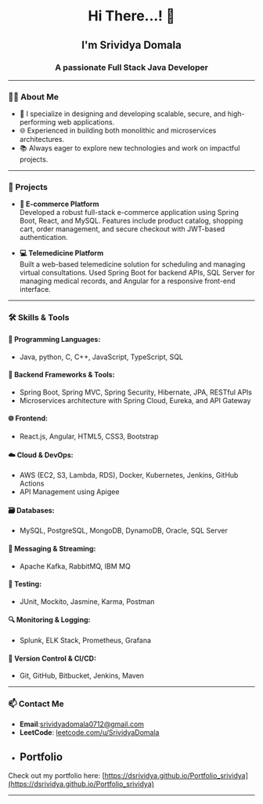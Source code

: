 <h1 align="center">Hi There...! 👋</h1>
<h2 align="center">I'm Srividya Domala</h2>
<h3 align="center">A passionate Full Stack Java Developer</h3>

---

### 👩‍💻 About Me

- 🔧 I specialize in designing and developing scalable, secure, and high-performing web applications.
- 🌐 Experienced in building both monolithic and microservices architectures.
- 📚 Always eager to explore new technologies and work on impactful projects.

---

### 🚀 Projects

- **🛒 E-commerce Platform**  
  Developed a robust full-stack e-commerce application using Spring Boot, React, and MySQL. Features include product catalog, shopping cart, order management, and secure checkout with JWT-based authentication.

- **💻 Telemedicine Platform**  
  Built a web-based telemedicine solution for scheduling and managing virtual consultations. Used Spring Boot for backend APIs, SQL Server for managing medical records, and Angular for a responsive front-end interface.

---

### 🛠️ Skills & Tools

#### 🧩 Programming Languages:
- Java, python, C, C++, JavaScript, TypeScript, SQL

#### 🎯 Backend Frameworks & Tools:
- Spring Boot, Spring MVC, Spring Security, Hibernate, JPA, RESTful APIs
- Microservices architecture with Spring Cloud, Eureka, and API Gateway

#### 🌐 Frontend:
- React.js, Angular, HTML5, CSS3, Bootstrap

#### ☁️ Cloud & DevOps:
- AWS (EC2, S3, Lambda, RDS), Docker, Kubernetes, Jenkins, GitHub Actions
- API Management using Apigee

#### 🗃️ Databases:
- MySQL, PostgreSQL, MongoDB, DynamoDB, Oracle, SQL Server

#### 🔌 Messaging & Streaming:
- Apache Kafka, RabbitMQ, IBM MQ

#### 🧪 Testing:
- JUnit, Mockito, Jasmine, Karma, Postman

#### 🔍 Monitoring & Logging:
- Splunk, ELK Stack, Prometheus, Grafana

#### 🔄 Version Control & CI/CD:
- Git, GitHub, Bitbucket, Jenkins, Maven

---

### 📫 Contact Me

- **Email**:srividyadomala0712@gmail.com
- **LeetCode**: [leetcode.com/u/SrividyaDomala](https://leetcode.com/u/SrividyaDomala)
- ## Portfolio

Check out my portfolio here: [https://dsrividya.github.io/Portfolio_srividya](https://dsrividya.github.io/Portfolio_srividya)


---

<!-- GitHub Stats (Optional – uncomment if needed) -->
<!-- 
<p><img align="left" src="https://github-readme-stats.vercel.app/api/top-langs?username=dsrividya&show_icons=true&locale=en&layout=compact" alt="dsrividya" /></p>
<p>&nbsp;<img align="center" src="https://github-readme-stats.vercel.app/api?username=dsrividya&show_icons=true&locale=en" alt="dsrividya" /></p>
-->

